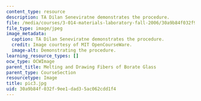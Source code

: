 ```yaml
---
content_type: resource
description: TA Dilan Seneviratne demonstrates the procedure.
file: /media/courses/3-014-materials-laboratory-fall-2006/30a9b84f032f9ee1dad35ac062cdd1f4_pic3.jpg
file_type: image/jpeg
image_metadata:
  caption: TA Dilan Seneviratne demonstrates the procedure.
  credit: Image courtesy of MIT OpenCourseWare.
  image-alt: Demonstrating the procedure.
learning_resource_types: []
ocw_type: OCWImage
parent_title: Melting and Drawing Fibers of Borate Glass
parent_type: CourseSection
resourcetype: Image
title: pic3.jpg
uid: 30a9b84f-032f-9ee1-dad3-5ac062cdd1f4
---
```

